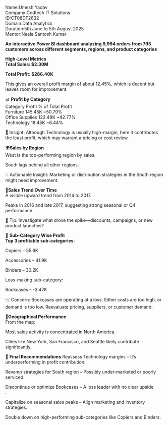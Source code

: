 Name:Umesh Yadav<br>
Company:Codtech IT Solutions<br>
ID:CT08DF2632<br>
Domain:Data Analytics<br>
Duration:5th June to 5th August 2025<br>
Mentor:Neela Santosh Kumar<br>

**An interactive Power BI dashboard analyzing 9,994 orders from 793 customers across different segments, regions, and product categories**<br>

**High-Level Metrics**<br>
**Total Sales: $2.30M**<br>

**Total Profit: $286.40K**<br>

This gives an overall profit margin of about 12.45%, which is decent but leaves room for improvement.<br>

📊 **Profit by Category**<br>
Category	Profit	% of Total Profit<br>
Furniture	145.45K	~50.79%<br>
Office Supplies	122.49K	~42.77%<br>
Technology	18.45K	~6.44%<br>

🔎 Insight: Although Technology is usually high-margin, here it contributes the least profit, which may warrant a pricing or cost review.<br>

🌍**Sales by Region**<br>
West is the top-performing region by sales.<br>

South lags behind all other regions.<br>

💡 Actionable Insight: Marketing or distribution strategies in the South region might need improvement.<br>

📅**Sales Trend Over Time**<br>
A visible upward trend from 2014 to 2017.<br>

Peaks in 2016 and late 2017, suggesting strong seasonal or Q4 performance.<br>

📌 Tip: Investigate what drove the spike—discounts, campaigns, or new product launches?<br>

🧾 **Sub-Category Wise Profit**<br>
**Top 3 profitable sub-categories**:<br>

Copiers – 55.6K<br>

Accessories – 41.9K<br>

Binders – 30.2K<br>

Loss-making sub-category:<br>

Bookcases – -3.47K<br>

📉 Concern: Bookcases are operating at a loss. Either costs are too high, or demand is too low. Reevaluate pricing, suppliers, or customer demand.<br>

📌**Geographical Performance**<br>
From the map:<br>

Most sales activity is concentrated in North America.<br>

Cities like New York, San Francisco, and Seattle likely contribute significantly.<br>

🎯 **Final Recommendations**
Reassess Technology margins – It’s underperforming in profit contribution.<br>

Revamp strategies for South region – Possibly under-marketed or poorly serviced.<br>

Discontinue or optimize Bookcases – A loss leader with no clear upside<br>.

Capitalize on seasonal sales peaks – Align marketing and inventory strategies.<br>

Double down on high-performing sub-categories like Copiers and Binders.<br>
